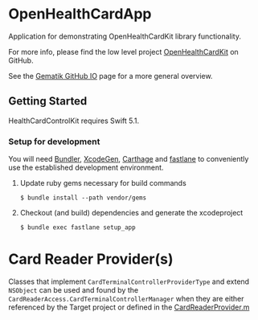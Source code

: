 # OpenHealthCardApp

Application for demonstrating OpenHealthCardKit library functionality.

For more info, please find the low level project
[OpenHealthCardKit](https://github.com/gematik/ref-OpenHealthCardKit) on GitHub.

See the [Gematik GitHub IO](https://gematik.github.io/) page for a more general overview.

## Getting Started

HealthCardControlKit requires Swift 5.1.

### Setup for development

You will need [Bundler](https://bundler.io/), [XcodeGen](https://github.com/yonaskolb/XcodeGen), [Carthage](https://github.com/Carthage/Carthage)
and [fastlane](https://fastlane.tools) to conveniently use the established development environment.

1.  Update ruby gems necessary for build commands

        $ bundle install --path vendor/gems

2.  Checkout (and build) dependencies and generate the xcodeproject

        $ bundle exec fastlane setup_app

# Card Reader Provider(s)

Classes that implement `CardTerminalControllerProviderType` and extend `NSObject` can be used and found by the `CardReaderAccess.CardTerminalControllerManager`
when they are either referenced by the Target project or defined in the [CardReaderProvider.m](DemoApp/CardReaderProvider.m)
